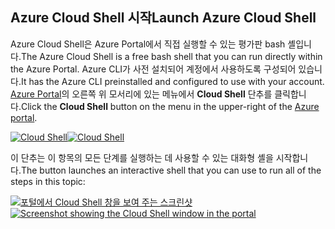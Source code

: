 ## <a name="launch-azure-cloud-shell"></a><span data-ttu-id="65bc7-101">Azure Cloud Shell 시작</span><span class="sxs-lookup"><span data-stu-id="65bc7-101">Launch Azure Cloud Shell</span></span>

<span data-ttu-id="65bc7-102">Azure Cloud Shell은 Azure Portal에서 직접 실행할 수 있는 평가판 bash 셸입니다.</span><span class="sxs-lookup"><span data-stu-id="65bc7-102">The Azure Cloud Shell is a free bash shell that you can run directly within the Azure Portal.</span></span> <span data-ttu-id="65bc7-103">Azure CLI가 사전 설치되어 계정에서 사용하도록 구성되어 있습니다.</span><span class="sxs-lookup"><span data-stu-id="65bc7-103">It has the Azure CLI preinstalled and configured to use with your account.</span></span> <span data-ttu-id="65bc7-104">[Azure Portal](https://portal.azure.com)의 오른쪽 위 모서리에 있는 메뉴에서 **Cloud Shell** 단추를 클릭합니다.</span><span class="sxs-lookup"><span data-stu-id="65bc7-104">Click the **Cloud Shell** button on the menu in the upper-right of the [Azure portal](https://portal.azure.com).</span></span>

<span data-ttu-id="65bc7-105">[![Cloud Shell](../media/cloud-shell-try-it/cloud-shell-menu.png)](https://portal.azure.com)</span><span class="sxs-lookup"><span data-stu-id="65bc7-105">[![Cloud Shell](../media/cloud-shell-try-it/cloud-shell-menu.png)](https://portal.azure.com)</span></span>

<span data-ttu-id="65bc7-106">이 단추는 이 항목의 모든 단계를 실행하는 데 사용할 수 있는 대화형 셸을 시작합니다.</span><span class="sxs-lookup"><span data-stu-id="65bc7-106">The button launches an interactive shell that you can use to run all of the steps in this topic:</span></span>

<span data-ttu-id="65bc7-107">[![포털에서 Cloud Shell 창을 보여 주는 스크린샷](../media/cloud-shell-try-it/cloud-shell-safari.png)](https://portal.azure.com)</span><span class="sxs-lookup"><span data-stu-id="65bc7-107">[![Screenshot showing the Cloud Shell window in the portal](../media/cloud-shell-try-it/cloud-shell-safari.png)](https://portal.azure.com)</span></span>